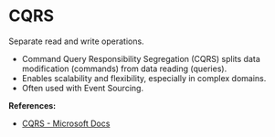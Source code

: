 # CQRS

Separate read and write operations.

- Command Query Responsibility Segregation (CQRS) splits data modification (commands) from data reading (queries).
- Enables scalability and flexibility, especially in complex domains.
- Often used with Event Sourcing.

**References:**
- [CQRS - Microsoft Docs](https://learn.microsoft.com/en-us/azure/architecture/patterns/cqrs)
